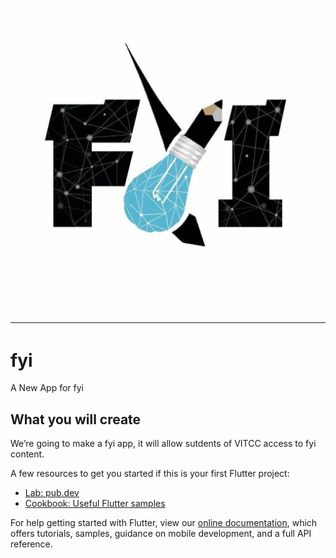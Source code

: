 ![fyi](https://github.com/thecheesybit/fyi-flutter-app/blob/master/assets/images/Screenshot_20200908-164130.jpg)

# fyi

A New App for fyi

## What you will create

We’re going to make a fyi app, it will allow sutdents of VITCC access to fyi content. 


A few resources to get you started if this is your first Flutter project:

- [Lab: pub.dev](https://pub.dev)
- [Cookbook: Useful Flutter samples](https://flutter.dev/docs/cookbook)

For help getting started with Flutter, view our
[online documentation](https://flutter.dev/docs), which offers tutorials,
samples, guidance on mobile development, and a full API reference.
